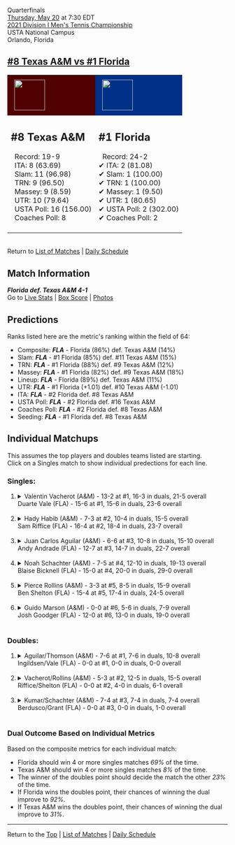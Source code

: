Quarterfinals[](#top)<a name="top"></a>  
[Thursday, May 20](../../schedule/05-20.md) at 7:30 EDT  
[2021 Division I Men's Tennis Championship](../index.md)  
USTA National Campus  
Orlando, Florida  
## [#8 Texas A&M vs #1 Florida](https://www.ncaa.com/game/5833426)  

<table><tr style="background-color: #d9d9d9 !important"><td style="background-color: #500000 !important"><img src="https://www.ncaa.com/sites/default/files/images/logos/schools/t/texas-am.70.png" width="70" height="70" style="padding: 8px;" /></td><td style="background-color: #003087 !important"><img src="https://www.ncaa.com/sites/default/files/images/logos/schools/f/florida.70.png" width="70" height="70" style="padding: 8px;" /></td></tr><tr>
<td>  

<h2>#8 Texas A&M</h2>  
&nbsp; Record: 19-9<br>  
&nbsp; ITA: 8 (63.69)<br>  
&nbsp; Slam: 11 (96.98)<br>  
&nbsp; TRN: 9 (96.50)<br>  
&nbsp; Massey: 9 (8.59)<br>  
&nbsp; UTR: 10 (79.64)<br>  
&nbsp; USTA Poll: 16 (156.00)<br>  
&nbsp; Coaches Poll: 8<br>  
<br>  

</td>
<td>  

<h2>#1 Florida</h2>  
&nbsp; Record: 24-2<br>  
&#10004; ITA: 2 (81.08)<br>  
&#10004; Slam: 1 (100.00)<br>  
&#10004; TRN: 1 (100.00)<br>  
&#10004; Massey: 1 (9.50)<br>  
&#10004; UTR: 1 (80.65)<br>  
&#10004; USTA Poll: 2 (302.00)<br>  
&#10004; Coaches Poll: 2<br>  
<br>  

</td>
</tr></table>  


<br>Return to [List of Matches](../index.md) &#124; [Daily Schedule](../../schedule/05-20.md)

## Match Information  
***Florida def. Texas A&M 4-1***  
Go to [Live Stats](http://scores.tennisticker.de/usa/ustanc/conf/league/sb.html?tournid=791&clubid=251-297&cn1=Florida&cn2=Texas%20A%26M&ci1=251&ci2=297&lid=82) | [Box Score](https://www.ustanationalcampus.com/content/dam/nationalcampus/collegiate/ncaa2021/pdf/MQFFLATAMU.pdf) | [Photos](https://www.ustanationalcampus.com/en/home/news/2021-mens-qf-session-two-photos.html)  

## Predictions  

Ranks listed here are the metric's ranking within the field of 64:  
- Composite: ***FLA*** - Florida (86%) def. Texas A&M (14%)  
- Slam: ***FLA*** - #1 Florida (85%) def. #11 Texas A&M (15%)  
- TRN: ***FLA*** - #1 Florida (88%) def. #9 Texas A&M (12%)  
- Massey: ***FLA*** - #1 Florida (82%) def. #9 Texas A&M (18%)  
- Lineup: ***FLA*** - Florida (89%) def. Texas A&M (11%)  
- UTR: ***FLA*** - #1 Florida (+1.01) def. #10 Texas A&M (-1.01)  
- ITA: ***FLA*** - #2 Florida def. #8 Texas A&M  
- USTA Poll: ***FLA*** - #2 Florida def. #16 Texas A&M  
- Coaches Poll: ***FLA*** - #2 Florida def. #8 Texas A&M  
- Seeding: ***FLA*** - #1 Florida def. #8 Texas A&M  

## Individual Matchups  
This assumes the top players and doubles teams listed are starting.  
Click on a Singles match to show individual predections for each line.  

### Singles:  

<ol>
<li><details>
<summary markdown="span">Valentin Vacherot (A&M) - 13-2 at #1, 16-3 in duals, 21-5 overall<br>Duarte Vale (FLA) - 15-6 at #1, 15-6 in duals, 23-6 overall</summary>
<h4>Predictions</h4><ul>
<li>Composite: <b><i>A&M</i></b> - Vacherot (59%) def. Vale (41%)</li>  
<li>Slam: <b><i>A&M</i></b> - Vacherot (52%) def. Vale (48%)</li>  
<li>TRN: <b><i>A&M</i></b> - Vacherot (58%) def. Vale (42%)</li>  
<li>Massey: <b><i>A&M</i></b> - Vacherot (59%) def. Vale (41%)</li>  
<li>UTR: <b><i>A&M</i></b> - Vacherot (68%) def. Vale (32%)</li>  
<li>ITA: <b><i>FLA</i></b> - Vale (54.01) def. Vacherot (51.31)</li>  
</ul>
</details>&nbsp;</li>
<li><details>
<summary markdown="span">Hady Habib (A&M) - 7-3 at #2, 10-4 in duals, 15-5 overall<br>Sam Riffice (FLA) - 16-4 at #2, 18-4 in duals, 23-7 overall</summary>
<h4>Predictions</h4><ul>
<li>Composite: <b><i>A&M</i></b> - Habib (56%) def. Riffice (44%)</li>  
<li>Slam: <b><i>A&M</i></b> - Habib (56%) def. Riffice (44%)</li>  
<li>TRN: <b><i>A&M</i></b> - Habib (54%) def. Riffice (46%)</li>  
<li>Massey: <b><i>A&M</i></b> - Habib (55%) def. Riffice (45%)</li>  
<li>UTR: <b><i>A&M</i></b> - Habib (58%) def. Riffice (42%)</li>  
<li>ITA: <b><i>A&M</i></b> - Habib (54.57) def. Riffice (49.68)</li>  
</ul>
</details>&nbsp;</li>
<li><details>
<summary markdown="span">Juan Carlos Aguilar (A&M) - 6-6 at #3, 10-8 in duals, 15-10 overall<br>Andy Andrade (FLA) - 12-7 at #3, 14-7 in duals, 22-7 overall</summary>
<h4>Predictions</h4><ul>
<li>Composite: <b><i>FLA</i></b> - Andrade (67%) def. Aguilar (33%)</li>  
<li>Slam: <b><i>FLA</i></b> - Andrade (65%) def. Aguilar (35%)</li>  
<li>TRN: <b><i>FLA</i></b> - Andrade (71%) def. Aguilar (29%)</li>  
<li>Massey: <b><i>FLA</i></b> - Andrade (69%) def. Aguilar (31%)</li>  
<li>UTR: <b><i>FLA</i></b> - Andrade (64%) def. Aguilar (36%)</li>  
<li>ITA: <b><i>FLA</i></b> - Andrade (32.71) def. Aguilar (23.98)</li>  
</ul>
</details>&nbsp;</li>
<li><details>
<summary markdown="span">Noah Schachter (A&M) - 7-5 at #4, 12-10 in duals, 19-13 overall<br>Blaise Bicknell (FLA) - 15-0 at #4, 20-0 in duals, 29-0 overall</summary>
<h4>Predictions</h4><ul>
<li>Composite: <b><i>FLA</i></b> - Bicknell (86%) def. Schachter (14%)</li>  
<li>Slam: <b><i>FLA</i></b> - Bicknell (81%) def. Schachter (19%)</li>  
<li>TRN: <b><i>FLA</i></b> - Bicknell (92%) def. Schachter (8%)</li>  
<li>Massey: <b><i>FLA</i></b> - Bicknell (87%) def. Schachter (13%)</li>  
<li>UTR: <b><i>FLA</i></b> - Bicknell (86%) def. Schachter (14%)</li>  
<li>ITA: <b><i>FLA</i></b> - Bicknell (15.89) def. Schachter (6.58)</li>  
</ul>
</details>&nbsp;</li>
<li><details>
<summary markdown="span">Pierce Rollins (A&M) - 3-3 at #5, 8-5 in duals, 15-9 overall<br>Ben Shelton (FLA) - 15-4 at #5, 17-4 in duals, 24-5 overall</summary>
<h4>Predictions</h4><ul>
<li>Composite: <b><i>FLA</i></b> - Shelton (74%) def. Rollins (26%)</li>  
<li>Slam: <b><i>FLA</i></b> - Shelton (74%) def. Rollins (26%)</li>  
<li>TRN: <b><i>FLA</i></b> - Shelton (72%) def. Rollins (28%)</li>  
<li>Massey: <b><i>FLA</i></b> - Shelton (68%) def. Rollins (32%)</li>  
<li>UTR: <b><i>FLA</i></b> - Shelton (84%) def. Rollins (16%)</li>  
<li>ITA: <b><i>A&M</i></b> - Rollins (5.08) def. Shelton (3.20)</li>  
</ul>
</details>&nbsp;</li>
<li><details>
<summary markdown="span">Guido Marson (A&M) - 0-0 at #6, 5-6 in duals, 7-9 overall<br>Josh Goodger (FLA) - 12-0 at #6, 13-0 in duals, 19-0 overall</summary>
<h4>Predictions</h4><ul>
<li>Composite: <b><i>FLA</i></b> - Goodger (85%) def. Marson (15%)</li>  
<li>Slam: <b><i>FLA</i></b> - Goodger (84%) def. Marson (16%)</li>  
<li>TRN: <b><i>FLA</i></b> - Goodger (91%) def. Marson (9%)</li>  
<li>Massey: <b><i>FLA</i></b> - Goodger (82%) def. Marson (18%)</li>  
<li>UTR: <b><i>FLA</i></b> - Goodger (82%) def. Marson (18%)</li>  
<li>ITA: <b><i>FLA</i></b> - Goodger (8.31) def. Marson (1.86)</li>  
</ul>
</details>&nbsp;</li>
</ol>

### Doubles:  

<ol>
<li><details>
<summary markdown="span">Aguilar/Thomson (A&M) - 7-6 at #1, 7-6 in duals, 10-8 overall<br>Ingildsen/Vale (FLA) - 0-0 at #1, 0-0 in duals, 0-0 overall</summary>
<br>Sorry, we don't have any metrics for this match
</details>&nbsp;</li>
<li><details>
<summary markdown="span">Vacherot/Rollins (A&M) - 5-3 at #2, 12-5 in duals, 15-5 overall<br>Riffice/Shelton (FLA) - 0-0 at #2, 4-0 in duals, 6-1 overall</summary>
<br>Sorry, we don't have any metrics for this match
</details>&nbsp;</li>
<li><details>
<summary markdown="span">Kumar/Schachter (A&M) - 7-4 at #3, 7-4 in duals, 7-4 overall<br>Berdusco/Grant (FLA) - 0-0 at #3, 0-0 in duals, 1-0 overall</summary>
<br>Sorry, we don't have any metrics for this match
</details>&nbsp;</li>
</ol>

### Dual Outcome Based on Individual Metrics  
  
Based on the composite metrics for each individual match:  
- Florida should win 4 or more singles matches *69%* of the time.  
- Texas A&M should win 4 or more singles matches *8%* of the time.  
- The winner of the doubles point should decide the match the other *23%* of the time.  
- If Florida wins the doubles point, their chances of winning the dual improve to *92%*.  
- If Texas A&M wins the doubles point, their chances of winning the dual improve to *31%*.  
  
------

Return to the [Top](#top) &#124; [List of Matches](../index.md) &#124; [Daily Schedule](../../schedule/05-20.md)  
